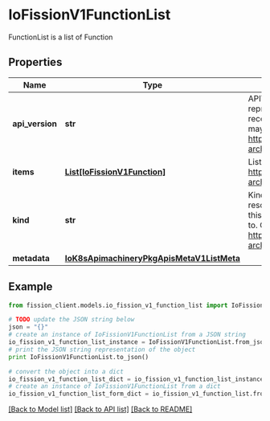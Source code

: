 # IoFissionV1FunctionList

FunctionList is a list of Function

## Properties

Name | Type | Description | Notes
------------ | ------------- | ------------- | -------------
**api_version** | **str** | APIVersion defines the versioned schema of this representation of an object. Servers should convert recognized schemas to the latest internal value, and may reject unrecognized values. More info: https://git.k8s.io/community/contributors/devel/sig-architecture/api-conventions.md#resources | [optional] 
**items** | [**List[IoFissionV1Function]**](IoFissionV1Function.md) | List of functions. More info: https://git.k8s.io/community/contributors/devel/sig-architecture/api-conventions.md | 
**kind** | **str** | Kind is a string value representing the REST resource this object represents. Servers may infer this from the endpoint the client submits requests to. Cannot be updated. In CamelCase. More info: https://git.k8s.io/community/contributors/devel/sig-architecture/api-conventions.md#types-kinds | [optional] 
**metadata** | [**IoK8sApimachineryPkgApisMetaV1ListMeta**](IoK8sApimachineryPkgApisMetaV1ListMeta.md) |  | [optional] 

## Example

```python
from fission_client.models.io_fission_v1_function_list import IoFissionV1FunctionList

# TODO update the JSON string below
json = "{}"
# create an instance of IoFissionV1FunctionList from a JSON string
io_fission_v1_function_list_instance = IoFissionV1FunctionList.from_json(json)
# print the JSON string representation of the object
print IoFissionV1FunctionList.to_json()

# convert the object into a dict
io_fission_v1_function_list_dict = io_fission_v1_function_list_instance.to_dict()
# create an instance of IoFissionV1FunctionList from a dict
io_fission_v1_function_list_form_dict = io_fission_v1_function_list.from_dict(io_fission_v1_function_list_dict)
```
[[Back to Model list]](../README.md#documentation-for-models) [[Back to API list]](../README.md#documentation-for-api-endpoints) [[Back to README]](../README.md)


